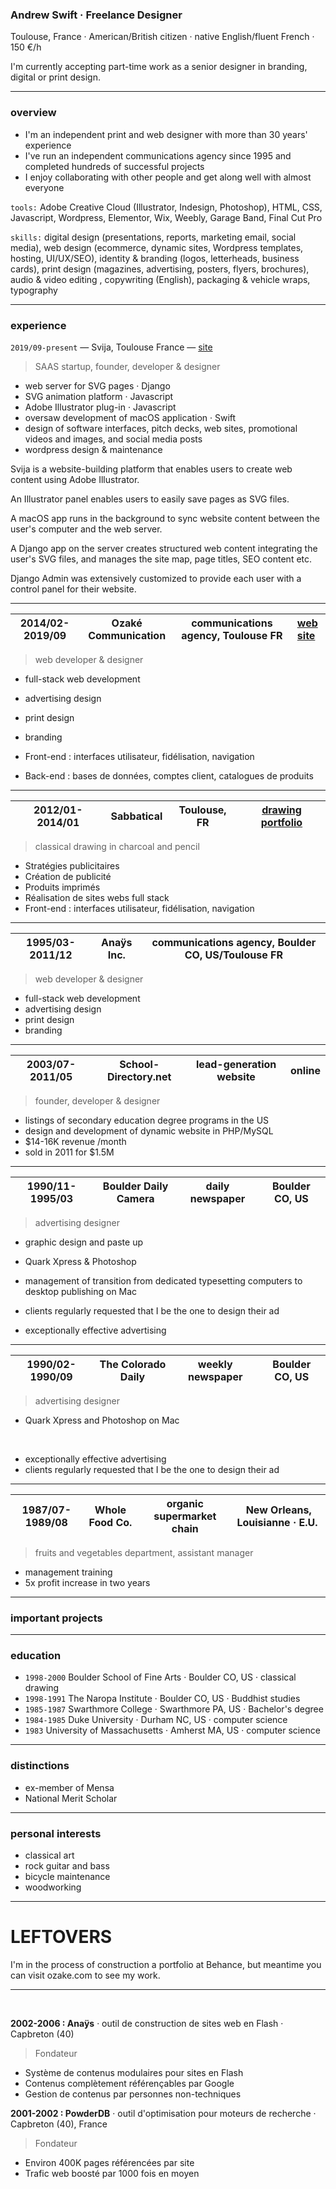 
### Andrew Swift · Freelance Designer

Toulouse, France · American/British citizen · native English/fluent French · 150 €/h

I'm currently accepting part-time work as a senior designer in branding, digital or print design.

---
### overview

- I'm an independent print and web designer with more than 30 years' experience
- I've run an independent communications agency since 1995 and completed hundreds of successful projects
- I enjoy collaborating with other people and get along well with almost everyone

`tools:` Adobe Creative Cloud (Illustrator, Indesign, Photoshop), HTML, CSS, Javascript, Wordpress, Elementor, Wix, Weebly, Garage Band, Final Cut Pro

`skills:` digital design (presentations, reports, marketing email, social media), web design (ecommerce, dynamic sites, Wordpress templates, hosting, UI/UX/SEO), identity & branding (logos, letterheads, business cards), print design (magazines, advertising, posters, flyers, brochures), audio & video editing , copywriting (English), packaging & vehicle wraps, typography

---
### experience

`2019/09-present` — Svija, Toulouse France — [site](https://svija.com)
> SAAS startup,
> founder, developer & designer
- web server for SVG pages · Django
- SVG animation platform · Javascript
- Adobe Illustrator plug-in · Javascript
- oversaw development of macOS application · Swift
- design of software interfaces, pitch decks, web sites, promotional videos and images, and social media posts
- wordpress design & maintenance

Svija is a website-building platform that enables users to create web content using Adobe Illustrator.

An Illustrator panel enables users to easily save pages as SVG files.

A macOS app runs in the background to sync website content between the user's computer and the web server.

A Django app on the server creates structured web content integrating the user's SVG files, and manages the site map, page titles, SEO content etc.

Django Admin was extensively customized to provide each user with a control panel for their website.

---
| 2014/02-2019/09 | Ozaké Communication | communications agency, Toulouse FR | [web site](https://ozake.com) |
|-|-|-|-|
> web developer & designer
- full-stack web development
- advertising design
- print design 
- branding

- Front-end : interfaces utilisateur, fidélisation, navigation
- Back-end : bases de données, comptes client, catalogues de produits


---
| 2012/01-2014/01 | Sabbatical | Toulouse, FR | [drawing portfolio](https://www.flickr.com/photos/andrewcarrollswift/albums) |
|-|-|-|-|
> classical drawing in charcoal and pencil

- Stratégies publicitaires
- Création de publicité
- Produits imprimés
- Réalisation de sites webs full stack
- Front-end : interfaces utilisateur, fidélisation, navigation


---
| 1995/03-2011/12 | Anaÿs Inc.| communications agency, Boulder CO, US/Toulouse FR |
|-|-|-|
> web developer & designer
- full-stack web development
- advertising design
- print design 
- branding

---
| 2003/07-2011/05 | School-Directory.net | lead-generation website | online |
|-|-|-|-|
> founder, developer & designer
- listings of secondary education degree programs in the US
- design and development of dynamic website in PHP/MySQL
- $14-16K revenue /month
- sold in 2011 for $1.5M


---
| 1990/11-1995/03 | Boulder Daily Camera | daily newspaper | Boulder CO, US |
|-|-|-|-|
> advertising designer
- graphic design and paste up
- Quark Xpress & Photoshop
- management of transition from dedicated typesetting computers to desktop publishing on Mac

- clients regularly requested that I be the one to design their ad
- exceptionally effective advertising


---
| 1990/02-1990/09 | The Colorado Daily | weekly newspaper | Boulder CO, US |
|-|-|-|-|
> advertising designer
- Quark Xpress and Photoshop on Mac

&nbsp;

- exceptionally effective advertising
- clients regularly requested that I be the one to design their ad


---
| 1987/07-1989/08 | Whole Food Co. | organic supermarket chain | New Orleans, Louisianne · E.U. |
|-|-|-|-|
> fruits and vegetables department, assistant manager
- management training
- 5x profit increase in two years



---
### important projects

---
### education

- `1998-2000` Boulder School of Fine Arts · Boulder CO, US · classical drawing
- `1998-1991` The Naropa Institute · Boulder CO, US · Buddhist studies
- `1985-1987` Swarthmore College · Swarthmore PA, US · Bachelor's degree
- `1984-1985` Duke University · Durham NC, US · computer science  
- `1983` University of Massachusetts · Amherst MA, US · computer science  

---
### distinctions

- ex-member of Mensa
- National Merit Scholar

---
### personal interests

- classical art
- rock guitar and bass
- bicycle maintenance
- woodworking

---

# LEFTOVERS









I'm in the process of construction a portfolio at Behance, but meantime you can visit ozake.com to see my work.

---
&nbsp;

**2002-2006 : Anaÿs** · outil de construction de sites web en Flash · Capbreton (40)
> Fondateur
- Système de contenus modulaires pour sites en Flash
- Contenus complètement référençables par Google
- Gestion de contenus par personnes non-techniques


**2001-2002 : PowderDB** · outil d'optimisation pour moteurs de recherche · Capbreton (40), France
> Fondateur
- Environ 400K pages référencées par site
- Trafic web boosté par 1000 fois en moyen

&nbsp;


